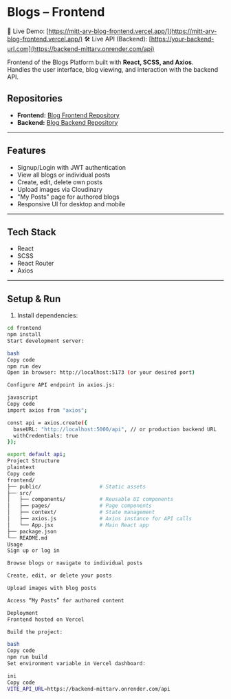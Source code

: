 # Blogs – Frontend

🚀 Live Demo: [https://mitt-arv-blog-frontend.vercel.app/](https://mitt-arv-blog-frontend.vercel.app/)
🛠️ Live API (Backend): [https://your-backend-url.com](https://backend-mittarv.onrender.com/api)

Frontend of the Blogs Platform built with **React, SCSS, and Axios**.  
Handles the user interface, blog viewing, and interaction with the backend API.

## Repositories
- **Frontend:** [Blog Frontend Repository](https://github.com/your-username/blog-frontend-repo)
- **Backend:** [Blog Backend Repository](https://github.com/your-username/blog-backend-repo)

---

## Features
- Signup/Login with JWT authentication
- View all blogs or individual posts
- Create, edit, delete own posts
- Upload images via Cloudinary
- "My Posts" page for authored blogs
- Responsive UI for desktop and mobile

---

## Tech Stack
- React
- SCSS
- React Router
- Axios

---

## Setup & Run

1. Install dependencies:
```bash
cd frontend
npm install
Start development server:

bash
Copy code
npm run dev
Open in browser: http://localhost:5173 (or your desired port)

Configure API endpoint in axios.js:

javascript
Copy code
import axios from "axios";

const api = axios.create({
  baseURL: "http://localhost:5000/api", // or production backend URL
  withCredentials: true
});

export default api;
Project Structure
plaintext
Copy code
frontend/
├── public/                   # Static assets
├── src/
│   ├── components/           # Reusable UI components
│   ├── pages/                # Page components
│   ├── context/              # State management
│   ├── axios.js              # Axios instance for API calls
│   └── App.jsx               # Main React app
├── package.json
└── README.md
Usage
Sign up or log in

Browse blogs or navigate to individual posts

Create, edit, or delete your posts

Upload images with blog posts

Access “My Posts” for authored content

Deployment
Frontend hosted on Vercel

Build the project:

bash
Copy code
npm run build
Set environment variable in Vercel dashboard:

ini
Copy code
VITE_API_URL=https://backend-mittarv.onrender.com/api
